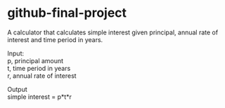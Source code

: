 # github-final-project

<p> A calculator that calculates simple interest given principal, annual rate of interest and time period in years. </p>

<p>Input:<br>
   p, principal amount<br>
   t, time period in years<br>
   r, annual rate of interest<br>
</p>

<p>Output<br>
   simple interest = p*t*r
</p>
